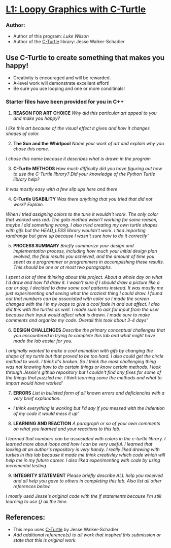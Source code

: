 # [L1: Loopy Graphics with C-Turtle](https://docs.google.com/document/d/1yMQGsJwNXTUsabYNo_k56b9-Jwk1EKFaGgM8e2fVt2c/edit?usp=sharing)

### Author:
- Author of this program: *Luke Wilson*
- Author of the [C-Turtle](https://github.com/walkerje/C-Turtle) library: Jesse Walker-Schadler

## Use C-Turtle to create something that makes you happy!
-  Creativity is encouraged and will be rewarded.
-  A-level work will demonstrate excellent effort!
-  Be sure you use looping and one or more conditinals!

### Starter files have been provided for you in C++

1. **REASON FOR ART CHOICE**
*Why did this particular art appeal to you and make you happy?*

*I like this art because of the visual effect it gives and how it changes shades of color.*

2. **The Sun and the Whirlpool** 
*Name your work of art and explain why you chose this name.*

*I chose this name because it describes what is drawn in the program*

3. **C-Turtle METHODS** 
*How much difficulty did you have figuring out how to use the C-Turtle library? Did your knowledge of the Python Turtle library help?*

*It was mostly easy with a few slip ups here and there*

4. **C-Turtle USABILITY**
*Was there anything that you tried that did not work? Explain.*

*When I tried assigning colors to the turle it wouldn't work. The only color that worked was red. The goto method wasn't working for some reason, maybe I did something wrong.
I also tried creating my own turtle shapes with gifs but the HEAD_LESS library wouldn't work. I tied importing randrange but gave up because
I wasn't sure how to do it correctly'*

5. **PROCESS SUMMARY**
*Briefly summarize your design and implementation process, 
including how much your initial design plan evolved, 
the final results you achieved, and the amount of time you spent 
as a programmer or programmers in accomplishing these results. 
This should be one or at most two paragraphs.*

*I spent a lot of time thinking about this project. About a whole day on what I'd draw and how I'd draw it. I wasn't sure if I should draw a picture like a car or dog. I decided to draw
some cool patterns instead. It was mostly me just experimenting and seeing what the craziest thing I could draw. I found out that numbers can be associated with color so I made the screen changed with the i
in my loops to give a cool fade in and out affect. I also did this with the turtles as well. I made sure to ask for input from the user because their
input would affect what is drawn. I made sure to make comments and organize my code. Overall this took about 3-4 days'*

6. **DESIGN CHALLENGES**
*Describe the primary conceptual challenges that you encountered 
in trying to complete this lab and what might have made the 
lab easier for you.*

*I originally wanted to make a cool animation with gifs by changing the shape of my turtle but that proved to be too hard. I also
could get the circle method to work. I think it's broken. So I think the most challenging thing was not knowing how to do certain things
or know certain methods. I look through Jessie's github repository but I couldn't find any fixes for some of the things that 
puzzled me. I think learning some the methods and what to import would have worked'*

7. **ERRORS**
*List in bulleted form of all known errors 
and deficiencies with a very brief explanation.*

- *I think everything is working but I'd say if you messed with the indention of my code it would mess it up'*

8. **LEARNING AND REACTION**
*A paragraph or so of your own comments 
on what you learned and your reactions to this lab.*

*I learned that numbers can be associated with colors in the c-turtle library. I learned more about loops and how i can be very 
useful. I learned that looking at an author's repository is very handy. I really liked drawing with turtles in this lab because 
it made me think creativley which code which will help me in my future career. I also liked experimenting with code
by using incremental testing*

9. **INTEGRITY STATEMENT**
*Please briefly describe ALL help you received and 
all help you gave to others in completing this lab.
Also list all other references below.*

*I mostly used Jesse's original code with the if statements because I'm still learning to use {} all the time.*

## References:
- This repo uses [C-Turtle](https://github.com/walkerje/C-Turtle) by Jesse Walker-Schadler
- *Add additional reference(s) to all work that inspired this submission or state that this is original work.*
